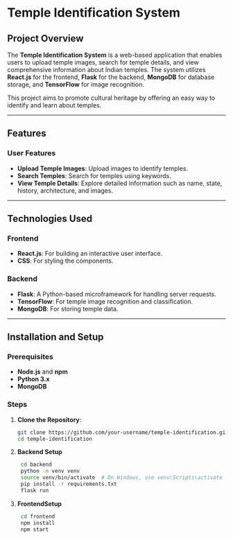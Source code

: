 # Temple Identification System

## Project Overview  
The **Temple Identification System** is a web-based application that enables users to upload temple images, search for temple details, and view comprehensive information about Indian temples. The system utilizes **React.js** for the frontend, **Flask** for the backend, **MongoDB** for database storage, and **TensorFlow** for image recognition.  

This project aims to promote cultural heritage by offering an easy way to identify and learn about temples.

---

## Features  
### User Features  
- **Upload Temple Images**: Upload images to identify temples.  
- **Search Temples**: Search for temples using keywords.  
- **View Temple Details**: Explore detailed information such as name, state, history, architecture, and images.

---

## Technologies Used  
### Frontend  
- **React.js**: For building an interactive user interface.  
- **CSS**: For styling the components.

### Backend  
- **Flask**: A Python-based microframework for handling server requests.  
- **TensorFlow**: For temple image recognition and classification.  
- **MongoDB**: For storing temple data.

---

## Installation and Setup  
### Prerequisites  
- **Node.js** and **npm**  
- **Python 3.x**  
- **MongoDB**  

### Steps  
1. **Clone the Repository**:  
   ```bash
   git clone https://github.com/your-username/temple-identification.git
   cd temple-identification

2. **Backend Setup**
   ```bash
    cd backend
    python -m venv venv
    source venv/bin/activate  # On Windows, use venv\Scripts\activate
    pip install -r requirements.txt
    flask run

4. **FrontendSetup**
   ```bash
    cd frontend
    npm install
    npm start


